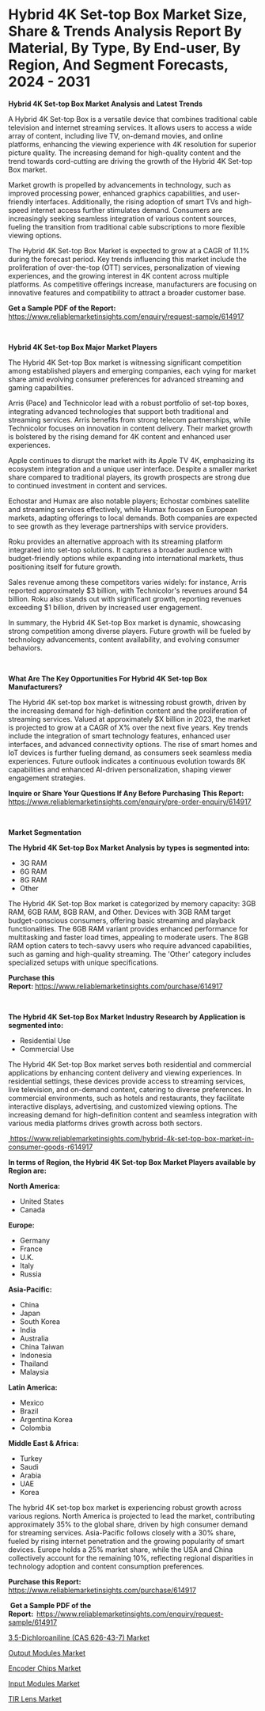 <p><h1>Hybrid 4K Set-top Box Market Size, Share & Trends Analysis Report By Material, By Type, By End-user, By Region, And Segment Forecasts, 2024 - 2031</h1></p><p><strong>Hybrid 4K Set-top Box Market Analysis and Latest Trends</strong></p>
<p><p>A Hybrid 4K Set-top Box is a versatile device that combines traditional cable television and internet streaming services. It allows users to access a wide array of content, including live TV, on-demand movies, and online platforms, enhancing the viewing experience with 4K resolution for superior picture quality. The increasing demand for high-quality content and the trend towards cord-cutting are driving the growth of the Hybrid 4K Set-top Box market.</p><p>Market growth is propelled by advancements in technology, such as improved processing power, enhanced graphics capabilities, and user-friendly interfaces. Additionally, the rising adoption of smart TVs and high-speed internet access further stimulates demand. Consumers are increasingly seeking seamless integration of various content sources, fueling the transition from traditional cable subscriptions to more flexible viewing options.</p><p>The Hybrid 4K Set-top Box Market is expected to grow at a CAGR of 11.1% during the forecast period. Key trends influencing this market include the proliferation of over-the-top (OTT) services, personalization of viewing experiences, and the growing interest in 4K content across multiple platforms. As competitive offerings increase, manufacturers are focusing on innovative features and compatibility to attract a broader customer base.</p></p>
<p><strong>Get a Sample PDF of the Report:&nbsp;</strong> <a href="https://www.reliablemarketinsights.com/enquiry/request-sample/614917?utm_campaign=1337&utm_medium=2&utm_source=Github&utm_content=ia&utm_term=01102024&utm_id=hybrid-4k-set-top-box">https://www.reliablemarketinsights.com/enquiry/request-sample/614917</a></p>
<p>&nbsp;</p>
<p><strong>Hybrid 4K Set-top Box Major Market Players</strong></p>
<p><p>The Hybrid 4K Set-top Box market is witnessing significant competition among established players and emerging companies, each vying for market share amid evolving consumer preferences for advanced streaming and gaming capabilities.</p><p>Arris (Pace) and Technicolor lead with a robust portfolio of set-top boxes, integrating advanced technologies that support both traditional and streaming services. Arris benefits from strong telecom partnerships, while Technicolor focuses on innovation in content delivery. Their market growth is bolstered by the rising demand for 4K content and enhanced user experiences.</p><p>Apple continues to disrupt the market with its Apple TV 4K, emphasizing its ecosystem integration and a unique user interface. Despite a smaller market share compared to traditional players, its growth prospects are strong due to continued investment in content and services.</p><p>Echostar and Humax are also notable players; Echostar combines satellite and streaming services effectively, while Humax focuses on European markets, adapting offerings to local demands. Both companies are expected to see growth as they leverage partnerships with service providers.</p><p>Roku provides an alternative approach with its streaming platform integrated into set-top solutions. It captures a broader audience with budget-friendly options while expanding into international markets, thus positioning itself for future growth.</p><p>Sales revenue among these competitors varies widely: for instance, Arris reported approximately $3 billion, with Technicolor's revenues around $4 billion. Roku also stands out with significant growth, reporting revenues exceeding $1 billion, driven by increased user engagement.</p><p>In summary, the Hybrid 4K Set-top Box market is dynamic, showcasing strong competition among diverse players. Future growth will be fueled by technology advancements, content availability, and evolving consumer behaviors.</p></p>
<p>&nbsp;</p>
<p><strong>What Are The Key Opportunities For Hybrid 4K Set-top Box Manufacturers?</strong></p>
<p><p>The Hybrid 4K set-top box market is witnessing robust growth, driven by the increasing demand for high-definition content and the proliferation of streaming services. Valued at approximately $X billion in 2023, the market is projected to grow at a CAGR of X% over the next five years. Key trends include the integration of smart technology features, enhanced user interfaces, and advanced connectivity options. The rise of smart homes and IoT devices is further fueling demand, as consumers seek seamless media experiences. Future outlook indicates a continuous evolution towards 8K capabilities and enhanced AI-driven personalization, shaping viewer engagement strategies.</p></p>
<p><strong>Inquire or Share Your Questions If Any Before Purchasing This Report:</strong> <a href="https://www.reliablemarketinsights.com/enquiry/pre-order-enquiry/614917?utm_campaign=1337&utm_medium=2&utm_source=Github&utm_content=ia&utm_term=01102024&utm_id=hybrid-4k-set-top-box">https://www.reliablemarketinsights.com/enquiry/pre-order-enquiry/614917</a></p>
<p>&nbsp;</p>
<p><strong>Market Segmentation</strong></p>
<p><strong>The Hybrid 4K Set-top Box Market Analysis by types is segmented into:</strong></p>
<p><ul><li>3G RAM</li><li>6G RAM</li><li>8G RAM</li><li>Other</li></ul></p>
<p><p>The Hybrid 4K Set-top Box market is categorized by memory capacity: 3GB RAM, 6GB RAM, 8GB RAM, and Other. Devices with 3GB RAM target budget-conscious consumers, offering basic streaming and playback functionalities. The 6GB RAM variant provides enhanced performance for multitasking and faster load times, appealing to moderate users. The 8GB RAM option caters to tech-savvy users who require advanced capabilities, such as gaming and high-quality streaming. The 'Other' category includes specialized setups with unique specifications.</p></p>
<p><strong>Purchase this Report:&nbsp;</strong><a href="https://www.reliablemarketinsights.com/purchase/614917?utm_campaign=1337&utm_medium=2&utm_source=Github&utm_content=ia&utm_term=01102024&utm_id=hybrid-4k-set-top-box">https://www.reliablemarketinsights.com/purchase/614917</a></p>
<p>&nbsp;</p>
<p><strong>The Hybrid 4K Set-top Box Market Industry Research by Application is segmented into:</strong></p>
<p><ul><li>Residential Use</li><li>Commercial Use</li></ul></p>
<p><p>The Hybrid 4K Set-top Box market serves both residential and commercial applications by enhancing content delivery and viewing experiences. In residential settings, these devices provide access to streaming services, live television, and on-demand content, catering to diverse preferences. In commercial environments, such as hotels and restaurants, they facilitate interactive displays, advertising, and customized viewing options. The increasing demand for high-definition content and seamless integration with various media platforms drives growth across both sectors.</p></p>
<p><a href="https://www.reliablemarketinsights.com/hybrid-4k-set-top-box-market-in-consumer-goods-r614917?utm_campaign=1337&utm_medium=2&utm_source=Github&utm_content=ia&utm_term=01102024&utm_id=hybrid-4k-set-top-box">&nbsp;https://www.reliablemarketinsights.com/hybrid-4k-set-top-box-market-in-consumer-goods-r614917</a></p>
<p><strong>In terms of Region, the Hybrid 4K Set-top Box Market Players available by Region are:</strong></p>
<p>
    <p> <strong> North America: </strong>
        <ul>
            <li>United States</li>
            <li>Canada</li>
        </ul>
        </p> 
    <p> <strong> Europe: </strong>
        <ul>
            <li>Germany</li>
            <li>France</li>
            <li>U.K.</li>
            <li>Italy</li>
            <li>Russia</li>
        </ul>
        </p> 
    <p> <strong> Asia-Pacific: </strong>
        <ul>
            <li>China</li>
            <li>Japan</li>
            <li>South Korea</li>
            <li>India</li>
            <li>Australia</li>
            <li>China Taiwan</li>
            <li>Indonesia</li>
            <li>Thailand</li>
            <li>Malaysia</li>
        </ul>
        </p> 
    <p> <strong> Latin America: </strong>
        <ul>
            <li>Mexico</li>
            <li>Brazil</li>
            <li>Argentina Korea</li>
            <li>Colombia</li>
        </ul>
        </p> 
    <p> <strong> Middle East & Africa: </strong>
        <ul>
            <li>Turkey</li>
            <li>Saudi</li>
            <li>Arabia</li>
            <li>UAE</li>
            <li>Korea</li>
        </ul>
    </p>
    </p>
<p><p>The hybrid 4K set-top box market is experiencing robust growth across various regions. North America is projected to lead the market, contributing approximately 35% to the global share, driven by high consumer demand for streaming services. Asia-Pacific follows closely with a 30% share, fueled by rising internet penetration and the growing popularity of smart devices. Europe holds a 25% market share, while the USA and China collectively account for the remaining 10%, reflecting regional disparities in technology adoption and content consumption preferences.</p></p>
<p><strong>Purchase this Report: </strong><a href="https://www.reliablemarketinsights.com/purchase/614917?utm_campaign=1337&utm_medium=2&utm_source=Github&utm_content=ia&utm_term=01102024&utm_id=hybrid-4k-set-top-box">https://www.reliablemarketinsights.com/purchase/614917</a></p>
<p>&nbsp;<strong>Get a Sample PDF of the Report:&nbsp;&nbsp;</strong><a href="https://www.reliablemarketinsights.com/enquiry/request-sample/614917?utm_campaign=1337&utm_medium=2&utm_source=Github&utm_content=ia&utm_term=01102024&utm_id=hybrid-4k-set-top-box">https://www.reliablemarketinsights.com/enquiry/request-sample/614917</a></p>
<p><strong></strong></p>
<p><p><a href="https://github.com/Krish2023na/Market-Research-Report-List-6/blob/main/35-dichloroaniline-cas-626-43-7-market.md?utm_campaign=1337&utm_medium=2&utm_source=Github&utm_content=ia&utm_term=01102024&utm_id=hybrid-4k-set-top-box">3,5-Dichloroaniline (CAS 626-43-7) Market</a></p><p><a href="https://issuu.com/reportprime-2/docs/output-modules-market-size-2030.ppt_c8b2b9ce5eade4?utm_campaign=1337&utm_medium=2&utm_source=Github&utm_content=ia&utm_term=01102024&utm_id=hybrid-4k-set-top-box">Output Modules Market</a></p><p><a href="https://www.linkedin.com/pulse/why-should-you-invest-encoder-chips-market-trends-leading-products-dw5ye?utm_campaign=1337&utm_medium=2&utm_source=Github&utm_content=ia&utm_term=01102024&utm_id=hybrid-4k-set-top-box">Encoder Chips Market</a></p><p><a href="https://issuu.com/reportprime-2/docs/input-modules-market-size-2030.pptx_5d5b3c529ca281?utm_campaign=1337&utm_medium=2&utm_source=Github&utm_content=ia&utm_term=01102024&utm_id=hybrid-4k-set-top-box">Input Modules Market</a></p><p><a href="https://www.linkedin.com/pulse/analyzing-tir-lens-market-dynamics-growth-drivers-forecasted-yxfne?utm_campaign=1337&utm_medium=2&utm_source=Github&utm_content=ia&utm_term=01102024&utm_id=hybrid-4k-set-top-box">TIR Lens Market</a></p></p>